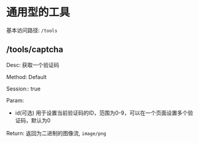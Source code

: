 # 通用型的工具
基本访问路径: `/tools`

## /tools/captcha
Desc: 获取一个验证码

Method: Default

Session:: true

Param:
* id(可选) 用于设置当前验证码的ID，范围为0-9，可以在一个页面设置多个验证码，默认为0

Return: 返回为二进制的图像流, `image/png`
